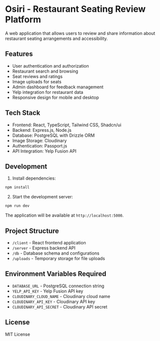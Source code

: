 
# Osiri - Restaurant Seating Review Platform

A web application that allows users to review and share information about restaurant seating arrangements and accessibility.

## Features

- User authentication and authorization
- Restaurant search and browsing
- Seat reviews and ratings
- Image uploads for seats
- Admin dashboard for feedback management
- Yelp integration for restaurant data
- Responsive design for mobile and desktop

## Tech Stack

- Frontend: React, TypeScript, Tailwind CSS, Shadcn/ui
- Backend: Express.js, Node.js
- Database: PostgreSQL with Drizzle ORM
- Image Storage: Cloudinary
- Authentication: Passport.js
- API Integration: Yelp Fusion API

## Development

1. Install dependencies:
```bash
npm install
```

2. Start the development server:
```bash
npm run dev
```

The application will be available at `http://localhost:5000`.

## Project Structure

- `/client` - React frontend application
- `/server` - Express backend API
- `/db` - Database schema and configurations
- `/uploads` - Temporary storage for file uploads

## Environment Variables Required

- `DATABASE_URL` - PostgreSQL connection string
- `YELP_API_KEY` - Yelp Fusion API key
- `CLOUDINARY_CLOUD_NAME` - Cloudinary cloud name
- `CLOUDINARY_API_KEY` - Cloudinary API key
- `CLOUDINARY_API_SECRET` - Cloudinary API secret

## License

MIT License
